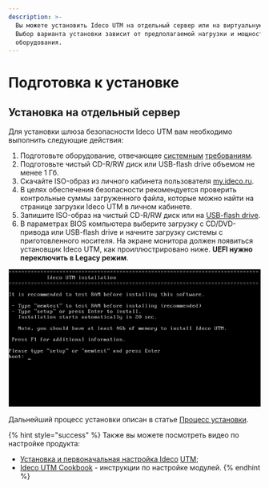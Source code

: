 ```yaml
---
description: >-
  Вы можете установить Ideco UTM на отдельный сервер или на виртуальную машину.
  Выбор варианта установки зависит от предполагаемой нагрузки и мощности
  оборудования.
---
```


# Подготовка к установке

## Установка на отдельный сервер

Для установки шлюза безопасности Ideco UTM вам необходимо выполнить следующие действия:

1. Подготовьте оборудование, отвечающее [системным](system-requirements.md) [требованиям](system-requirements.md).
2. Подготовьте чистый CD-R/RW диск или USB-flash drive объемом не менее 1 Гб.
3. Скачайте ISO-образ из личного кабинета пользователя [my.ideco.ru](https://my.ideco.ru).
4. В целях обеспечения безопасности рекомендуется проверить контрольные суммы загруженного файла, которые можно найти на странице загрузки Ideco UTM в личном кабинете.
5. Запишите ISO-образ на чистый CD-R/RW диск или на [USB-flash drive](usb.md).
6. В параметрах BIOS компьютера выберите загрузку с CD/DVD-привода или USB-flash drive и начните загрузку системы с приготовленного носителя. На экране монитора должен появиться установщик Ideco UTM, как проиллюстрировано ниже. **UEFI нужно переключить в Legacy режим**.

![](.gitbook/assets/install_1.png)

Дальнейший процесс установки описан в статье [Процесс установки](installation-process.md).

{% hint style="success" %}
Также вы можете посмотреть видео по настройке продукта:

* [Установка и первоначальная настройка Ideco](https://youtu.be/B5ggcTxbSAs) [UTM](https://youtu.be/B5ggcTxbSAs);
* [Ideco UTM Cookbook](https://www.youtube.com/watch?v=kiJAl16RkI0&list=PLQJTQf4Vb3wCKEEqOZFyQxjqPdan848sq) - инструкции по настройке модулей.
{% endhint %}



 

